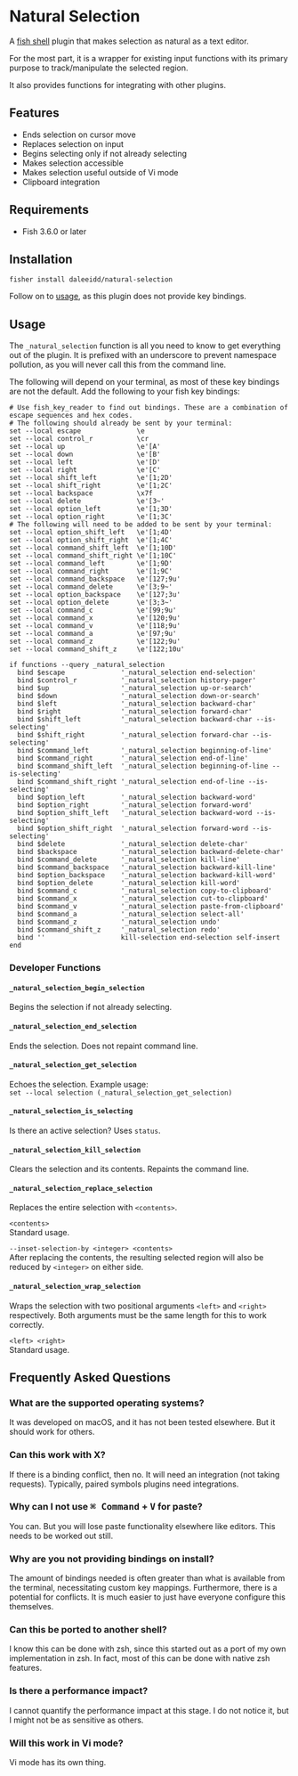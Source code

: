 # Natural Selection
A [fish shell] plugin that makes selection as natural as a text editor.

For the most part, it is a wrapper for existing input functions with its primary purpose to track/manipulate the selected region.

It also provides functions for integrating with other plugins.

## Features

- Ends selection on cursor move
- Replaces selection on input
- Begins selecting only if not already selecting
- Makes selection accessible
- Makes selection useful outside of Vi mode
- Clipboard integration

## Requirements

- Fish 3.6.0 or later

## Installation
`fisher install daleeidd/natural-selection`

Follow on to [usage](#usage), as this plugin does not provide key bindings.

## Usage

The `_natural_selection` function is all you need to know to get everything out of the plugin. It is prefixed with an underscore to prevent namespace pollution, as you will never call this from the command line.

The following will depend on your terminal, as most of these key bindings are not the default. Add the following to your fish key bindings:

```fish
# Use fish_key_reader to find out bindings. These are a combination of escape sequences and hex codes.
# The following should already be sent by your terminal:
set --local escape              \e
set --local control_r           \cr
set --local up                  \e'[A'
set --local down                \e'[B'
set --local left                \e'[D'
set --local right               \e'[C'
set --local shift_left          \e'[1;2D'
set --local shift_right         \e'[1;2C'
set --local backspace           \x7f
set --local delete              \e'[3~'
set --local option_left         \e'[1;3D'
set --local option_right        \e'[1;3C'
# The following will need to be added to be sent by your terminal:
set --local option_shift_left   \e'[1;4D'
set --local option_shift_right  \e'[1;4C'
set --local command_shift_left  \e'[1;10D'
set --local command_shift_right \e'[1;10C'
set --local command_left        \e'[1;9D'
set --local command_right       \e'[1;9C'
set --local command_backspace   \e'[127;9u'
set --local command_delete      \e'[3;9~'
set --local option_backspace    \e'[127;3u'
set --local option_delete       \e'[3;3~'
set --local command_c           \e'[99;9u'
set --local command_x           \e'[120;9u'
set --local command_v           \e'[118;9u'
set --local command_a           \e'[97;9u'
set --local command_z           \e'[122;9u'
set --local command_shift_z     \e'[122;10u'

if functions --query _natural_selection
  bind $escape              '_natural_selection end-selection'
  bind $control_r           '_natural_selection history-pager'
  bind $up                  '_natural_selection up-or-search'
  bind $down                '_natural_selection down-or-search'
  bind $left                '_natural_selection backward-char'
  bind $right               '_natural_selection forward-char'
  bind $shift_left          '_natural_selection backward-char --is-selecting'
  bind $shift_right         '_natural_selection forward-char --is-selecting'
  bind $command_left        '_natural_selection beginning-of-line'
  bind $command_right       '_natural_selection end-of-line'
  bind $command_shift_left  '_natural_selection beginning-of-line --is-selecting'
  bind $command_shift_right '_natural_selection end-of-line --is-selecting'
  bind $option_left         '_natural_selection backward-word'
  bind $option_right        '_natural_selection forward-word'
  bind $option_shift_left   '_natural_selection backward-word --is-selecting'
  bind $option_shift_right  '_natural_selection forward-word --is-selecting'
  bind $delete              '_natural_selection delete-char'
  bind $backspace           '_natural_selection backward-delete-char'
  bind $command_delete      '_natural_selection kill-line'
  bind $command_backspace   '_natural_selection backward-kill-line'
  bind $option_backspace    '_natural_selection backward-kill-word'
  bind $option_delete       '_natural_selection kill-word'
  bind $command_c           '_natural_selection copy-to-clipboard'
  bind $command_x           '_natural_selection cut-to-clipboard'
  bind $command_v           '_natural_selection paste-from-clipboard'
  bind $command_a           '_natural_selection select-all'
  bind $command_z           '_natural_selection undo'
  bind $command_shift_z     '_natural_selection redo'
  bind ''                   kill-selection end-selection self-insert
end
```

### Developer Functions

#### `_natural_selection_begin_selection`
Begins the selection if not already selecting.

#### `_natural_selection_end_selection`
Ends the selection. Does not repaint command line.

#### `_natural_selection_get_selection`
Echoes the selection. Example usage:<br>
`set --local selection (_natural_selection_get_selection)`

#### `_natural_selection_is_selecting`
Is there an active selection? Uses `status`.

#### `_natural_selection_kill_selection`
Clears the selection and its contents. Repaints the command line.

#### `_natural_selection_replace_selection`
Replaces the entire selection with `<contents>`.

`<contents>`<br>
Standard usage.

`--inset-selection-by <integer> <contents>`<br>
After replacing the contents, the resulting selected region will also be reduced by `<integer>` on either side.

#### `_natural_selection_wrap_selection`
Wraps the selection with two positional arguments `<left>` and `<right>` respectively. Both arguments must be the same length for this to work correctly.

`<left> <right>`<br>
Standard usage.

## Frequently Asked Questions

### What are the supported operating systems?
It was developed on macOS, and it has not been tested elsewhere. But it should work for others.

### Can this work with X?
If there is a binding conflict, then no. It will need an integration (not taking requests). Typically, paired symbols plugins need integrations.

### Why can I not use <kbd>⌘ Command</kbd> + <kbd>V</kbd> for paste?
You can. But you will lose paste functionality elsewhere like editors. This needs to be worked out still.

### Why are you not providing bindings on install?
The amount of bindings needed is often greater than what is available from the terminal, necessitating custom key mappings. Furthermore, there is a potential for conflicts. It is much easier to just have everyone configure this themselves.

### Can this be ported to another shell?
I know this can be done with zsh, since this started out as a port of my own implementation in zsh. In fact, most of this can be done with native zsh features.

### Is there a performance impact?
I cannot quantify the performance impact at this stage. I do not notice it, but I might not be as sensitive as others.

### Will this work in Vi mode?
Vi mode has its own thing.

[fish shell]: https://fishshell.com
[fisher]: https://github.com/jorgebucaran/fisher
